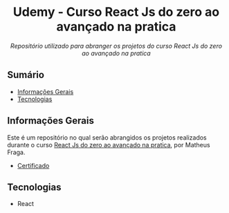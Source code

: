 <div align="center">
  <h1>Udemy - Curso React Js do zero ao avançado na pratica</h1>
  <p><i>Repositório utilizado para abranger os projetos do curso React Js do zero ao avançado na pratica</i></p>
</div>

## Sumário

- [Informações Gerais](#informações-gerais)
- [Tecnologias](#tecnologias)

## Informações Gerais

Este é um repositório no qual serão abrangidos os projetos realizados durante o curso [React Js do zero ao avançado na pratica](https://www.udemy.com/share/101ybQ3@SofZQi6Ygj1-mcRuUvhUUx07aqL8oE8cCfl298eH7op1XcIOqIW2ek9lKHc434lbIQ==/), por Matheus Fraga.

- [Certificado](https://drive.google.com/file/d/136lBlSKqtlKS-Lr_N6iJXA46NswXHdre/view?usp=sharing)

## Tecnologias

- React
